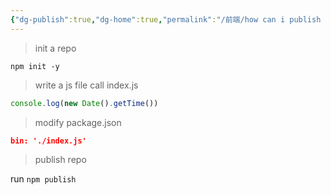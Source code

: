 ```yaml
---
{"dg-publish":true,"dg-home":true,"permalink":"/前端/how can i publish a package to npm/","tags":["gardenEntry"],"dgPassFrontmatter":true,"noteIcon":""}
---
```


<script src="https://utteranc.es/client.js"
        repo="BB-Code/digitalgarden"
        issue-term="pathname"
        theme="github-dark-orange"
        crossorigin="anonymous"
        async>
</script>

>init a repo

`npm init -y`


>write a  js file call index.js


```js
console.log(new Date().getTime())
```

>modify package.json

```json
bin: './index.js'
```

>publish repo


run `npm publish `